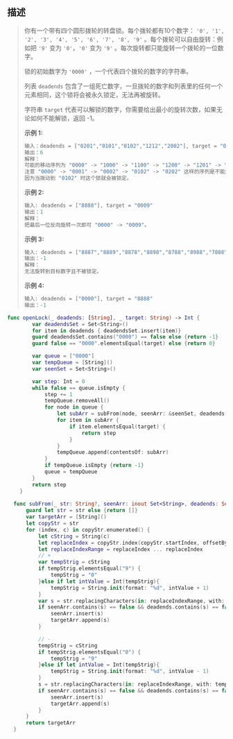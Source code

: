 ## 描述

> 你有一个带有四个圆形拨轮的转盘锁。每个拨轮都有10个数字： `'0', '1', '2', '3', '4', '5', '6', '7', '8', '9'` 。每个拨轮可以自由旋转：例如把 `'9'` 变为 `'0'`，`'0'` 变为 `'9'` 。每次旋转都只能旋转一个拨轮的一位数字。
>
> 锁的初始数字为 `'0000'` ，一个代表四个拨轮的数字的字符串。
>
> 列表 `deadends` 包含了一组死亡数字，一旦拨轮的数字和列表里的任何一个元素相同，这个锁将会被永久锁定，无法再被旋转。
>
> 字符串 `target` 代表可以解锁的数字，你需要给出最小的旋转次数，如果无论如何不能解锁，返回 -1。
>
> **示例 1:**
>
> ```swift
> 输入：deadends = ["0201","0101","0102","1212","2002"], target = "0202"
> 输出：6
> 解释：
> 可能的移动序列为 "0000" -> "1000" -> "1100" -> "1200" -> "1201" -> "1202" -> "0202"。
> 注意 "0000" -> "0001" -> "0002" -> "0102" -> "0202" 这样的序列是不能解锁的，
> 因为当拨动到 "0102" 时这个锁就会被锁定。
> ```
>
> **示例 2:**
>
> ```swift
> 输入: deadends = ["8888"], target = "0009"
> 输出：1
> 解释：
> 把最后一位反向旋转一次即可 "0000" -> "0009"。
> ```
>
> **示例 3:**
>
> ```swift
> 输入: deadends = ["8887","8889","8878","8898","8788","8988","7888","9888"], target = "8888"
> 输出：-1
> 解释：
> 无法旋转到目标数字且不被锁定。
> ```
>
> **示例 4:**
>
> ```swift
> 输入: deadends = ["0000"], target = "8888"
> 输出：-1
> ```

```swift
func openLock(_ deadends: [String], _ target: String) -> Int {
        var deadendsSet = Set<String>()
        for item in deadends { deadendsSet.insert(item)}
        guard deadendsSet.contains("0000") == false else {return -1}
        guard false == "0000".elementsEqual(target) else {return 0}

        var queue = ["0000"]
        var tempQueue = [String]()
        var seenSet = Set<String>()

        var step: Int = 0
        while false == queue.isEmpty {
            step += 1
            tempQueue.removeAll()
            for node in queue {
                let subArr = subFrom(node, seenArr: &seenSet, deadends: deadendsSet)
                for item in subArr {
                    if item.elementsEqual(target) {
                        return step
                    }
                }
                tempQueue.append(contentsOf: subArr)
            }
            if tempQueue.isEmpty {return -1}
            queue = tempQueue
        }
        return step
    }
    
  func subFrom(_ str: String?, seenArr: inout Set<String>, deadends: Set<String>) -> [String] {
      guard let str = str else {return []}
      var targetArr = [String]()
      let copyStr = str
      for (index, c) in copyStr.enumerated() {
          let cString = String(c)
          let replaceIndex = copyStr.index(copyStr.startIndex, offsetBy: index)
          let replaceIndexRange = replaceIndex ... replaceIndex
          // +
          var tempStrig = cString
          if tempStrig.elementsEqual("9") {
              tempStrig = "0"
          }else if let intValue = Int(tempStrig){
              tempStrig = String.init(format: "%d", intValue + 1)
          }
          var s = str.replacingCharacters(in: replaceIndexRange, with: tempStrig)
          if seenArr.contains(s) == false && deadends.contains(s) == false {
              seenArr.insert(s)
              targetArr.append(s)
          }

          // -
          tempStrig = cString
          if tempStrig.elementsEqual("0") {
              tempStrig = "9"
          }else if let intValue = Int(tempStrig){
              tempStrig = String.init(format: "%d", intValue - 1)
          }
          s = str.replacingCharacters(in: replaceIndexRange, with: tempStrig)
          if seenArr.contains(s) == false && deadends.contains(s) == false {
              seenArr.insert(s)
              targetArr.append(s)
          }
      }
      return targetArr
  }
```

